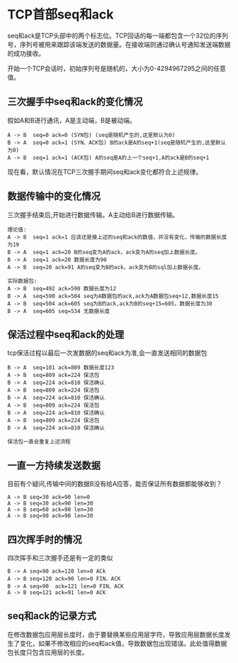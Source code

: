# TCP首部seq和ack

seq和ack是TCP头部中的两个标志位。TCP回话的每一端都包含一个32位的序列号，序列号被用来跟踪该端发送的数据量。在接收端则通过确认号通知发送端数据的成功接收。

开始一个TCP会话时，初始序列号是随机的，大小为0-4294967295之间的任意值。

## 三次握手中seq和ack的变化情况

假如A和B进行通讯，A是主动端，B是被动端。

```
A -> B	seq=0 ack=0 (SYN包) (seq是随机产生的,这里默认为0)
B -> A	seq=0 ack=1 (SYN、ACK包) B的ack是A的seq+1(seq是随机产生的,这里默认为0)
A -> B	seq=1 ack=1 (ACK包) A的seq是A的上一个seq+1,A的ack是B的seq+1
```

现在看，默认情况在TCP三次握手期间seq和ack变化都符合上述规律。

## 数据传输中的变化情况

三次握手结束后,开始进行数据传输。A主动给B进行数据传输。

```
理论值:
A -> B	seq=1 ack=1 应该还是接上述的seq和ack的数值，并没有变化，传输的数据长度为19
B -> A	seq=1 ack=20 B的seq变为A的ack，ack变为A的seq加上数据长度。
B -> A	seq=1 ack=20 数据长度为90
A -> B	seq=20 ack=91 A的seq变为B的ack，ack变为B的sql加上数据长度。

实际数据包:
A -> B	seq=492 ack=590 数据长度为12
B -> A	seq=590 ack=504 seq为A数据包的ack,ack为A数据包seq+12,数据长度15
A -> B	seq=504 ack=605 seq为B的ack,ack为B的seq+15=605，数据长度为30
B -> A	seq=605 seq=534 无数据长度

```

## 保活过程中seq和ack的处理
tcp保活过程以最后一次发数据的seq和ack为准,会一直发送相同的数据包

	B -> A	seq=101	ack=809 数据长度123
	A -> B  seq=809 ack=224 保活包
	B -> A	seq=224 ack=810 保活确认
	A -> B	seq=809 ack=224 保活包
	B -> A	seq=224 ack=810 保活确认
	A -> B	seq=809 ack=224 保活包
	B -> A	seq=224 ack=810 保活确认
	A -> B	seq=809 ack=224 保活包
	B -> A	seq=224 ack=810 保活确认
	
	保活包一直会重复上述流程



## 一直一方持续发送数据
目前有个疑问,传输中间的数据B没有给A应答，能否保证所有数据都能够收到？

	A -> B seq=30 ack=90 len=0
	A -> B seq=30 ack=90 len=30
	A -> B seq=60 ack=90 len=30
	A -> B seq=90 ack=90 len=30

## 四次挥手时的情况
四次挥手和三次握手还是有一定的类似

	B -> A seq=90 ack=120 len=0 ACk
	A -> B seq=120 ack=90 len=0 FIN、ACK
	B -> A seq=90  ack=121 len=0 FIN、ACK
	A -> B seq=121 ack=91 len=0 ACK
	

## seq和ack的记录方式
在修改数据包应用层长度时，由于要替换某些应用层字符，导致应用层数据长度发生了变化，如果不修改相应的seq和ack值，导致数据包出现错误。此处值得数据包长度只包含应用层的长度。